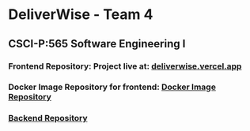 # DeliverWise - Team 4
## CSCI-P:565 Software Engineering I

### Frontend Repository: Project live at: [deliverwise.vercel.app](https://deliverwise.vercel.app)

### Docker Image Repository for frontend: [Docker Image Repository](https://hub.docker.com/repository/docker/rohitgoud9/deliverwise-frontend/general)

### [Backend Repository](https://github.com/rohit2905/CSCI_P565_Team4_Backend)

